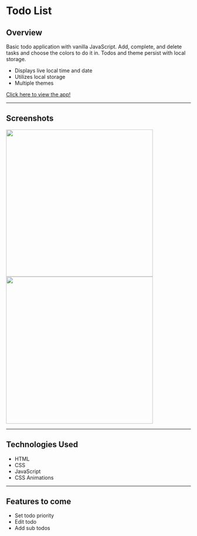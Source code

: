 # Todo List

## Overview
Basic todo application with vanilla JavaScript. Add, complete, and delete tasks and choose the colors to do it in. Todos and theme persist with local storage.

- Displays live local time and date
- Utilizes local storage
- Multiple themes


[Click here to view the app!](https://mr-todo-it.netlify.app/)

---
## Screenshots

<img src="https://i.imgur.com/wNUaM61.png" width="400"> 
<img src="https://i.imgur.com/1ZtGxaP.png" width="400"> 

 
---
## Technologies Used

- HTML
- CSS
- JavaScript
- CSS Animations

---
## Features to come

- Set todo priority
- Edit todo
- Add sub todos

